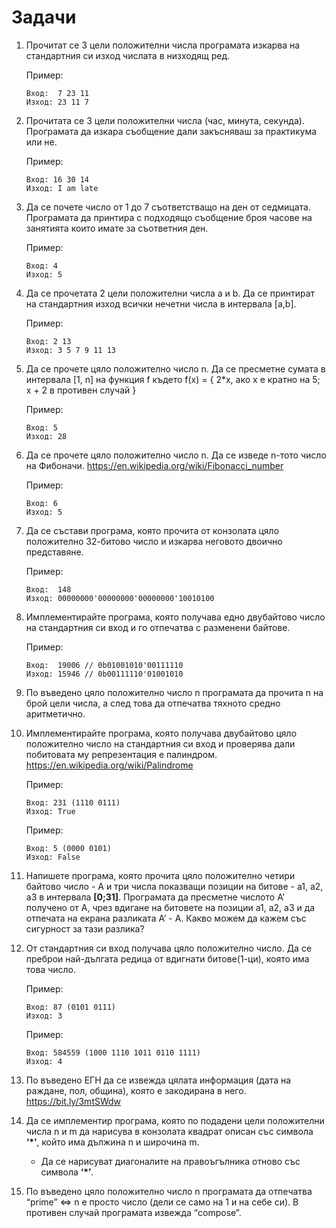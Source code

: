 # Задачи

1. Прочитат се 3 цели положителни числа програмата изкарва на стандартния си изход числата в низходящ ред.

    Пример:
    ```
    Вход:  7 23 11
    Изход: 23 11 7
    ```
1. Прочитата се 3 цели положителни числа (час, минута, секунда). Програмата да изкара съобщение дали закъсняваш за практикума или не.

    Пример:
    ```
    Вход: 16 30 14
    Изход: I am late
    ```
1. Да се почете число от 1 до 7 съответстващо на ден от седмицата. Програмата да принтира с подходящо съобщение броя часове на занятията които имате за съответния ден.

    Пример:
    ```
    Вход: 4
    Изход: 5
    ```

1. Да се прочетата 2 цели положителни числа a и b. Да се принтират на стандартния изход всички нечетни числа в интервала [a,b].

    Пример:
    ```
    Вход: 2 13
    Изход: 3 5 7 9 11 13
    ```

1. Да се прочете цяло положително число n. Да се пресметне сумата в интервала [1, n] на функция f където f(x) = { 2*x, ако x е кратно на 5;  x + 2 в противен случай }

    Пример:
    ```
    Вход: 5
    Изход: 28
    ```

1. Да се прочете цяло положително число n. Да се изведе n-тото число на Фибоначи. https://en.wikipedia.org/wiki/Fibonacci_number

    Пример:
    ```
    Вход: 6
    Изход: 5
    ```
1. Да се състави програма, която прочита от конзолата цяло положително 32-битово число и изкарва неговото двоично представяне.

    Пример:
    ```
    Вход:  148
    Изход: 00000000'00000000'00000000'10010100
    ```

1. Имплементирайте програма, която получава едно двубайтово число на стандартния си вход и го отпечатва с разменени байтове.

    Пример:
    ```
    Вход:  19006 // 0b01001010'00111110
    Изход: 15946 // 0b00111110'01001010
    ```

1. По въведено цяло положително число n програмата да прочита n на брой цели числа, а след това да отпечатва тяхното средно аритметично.

1. Имплементирайте програма, която получава двубайтово цяло положително число на стандартния си вход и проверява дали побитовата му репрезентация е палиндром. https://en.wikipedia.org/wiki/Palindrome

    Пример:
    ```
    Вход: 231 (1110 0111)
    Изход: True
    ```

    Пример:
    ```
    Вход: 5 (0000 0101)
    Изход: False
    ```

1. Напишете програма, която прочита цяло положително четири байтово число - А и три числа показващи позиции на битове - а1, а2, а3 в интервала **[0;31]**. Програмата да пресметне числото А’ получено от А, чрез вдигане на битовете на позиции а1, а2, а3 и да отпечата на екрана разликата А’ - А. Какво можем да кажем със сигурност за тази разлика?

1. От стандартния си вход получава цяло положително число. Да се преброи най-дългата редица от вдигнати битове(1-ци), която има това число.

    Пример:
    ```
    Вход: 87 (0101 0111)
    Изход: 3
    ```

    Пример:
    ```
    Вход: 584559 (1000 1110 1011 0110 1111)
    Изход: 4
    ```
1. По въведено ЕГН да се извежда цялата информация (дата на раждане, пол, община), която е закодирана в него. https://bit.ly/3mtSWdw

1. Да се имплементир програма, която по подадени цели положителни числа n и m да нарисува в конзолата квадрат описан със символа **‘\*’**, който има дължина n и широчина m.
    - Да се нарисуват диагоналите на правоъгълника отново със символа **‘\*’**.

1. По въведено цяло положително число n програмата да отпечатва “prime” ⇔ n e просто число (дели се само на 1 и на себе си). В противен случай програмата извежда “compose”.
